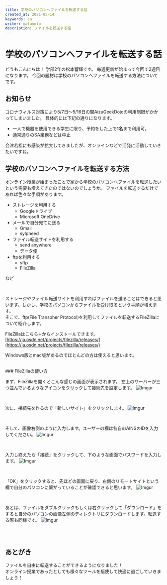 ```yaml
---
title: 学校のパソコンへファイルを転送する話
created_at: 2021-05-14
keywords: sa
writer: matumoto
description: ファイルを転送する話
---
```


<!-- ファイル転送の弟です。全てをお話します。 -->

# 学校のパソコンへファイルを転送する話
どうもこんにちは！
学部2年の松本響輝です。
毎週更新が始まって今回で2週目になります。
今回の題材は学校のパソコンへファイルを転送する方法についてです。

## お知らせ

コロナウィルス対策により5/7日～5/16日の間AizuGeekDojoの利用制限がかかってしまいました。
具体的には下記の通りになります。
- 一人で機器を使用できる学生に限り、予約をした上で**1名**まで利用可。
- 通常通りのSA業務などは中止

会津若松にも感染が拡大してきましたが、オンラインなどで活発に活動していきたいですね。

## 学校のパソコンへファイルを転送する方法
オンライン授業が始まったことで家から学校のパソコンへファイルを転送したいという需要も増えてきたのではないのでしょうか。
ファイルを転送するだけであれば色々な手順があります。

- ストレージを利用する
  - Googleドライブ
  - Microsoft OneDrive
- メールで自分宛てに送る
  - Gmail
  - sylpheed
- ファイル転送サイトを利用する
  - send anywhere
  - データ便
- ftpを利用する
  - sftp
  - FileZilla

など

<br>

ストレージやファイル転送サイトを利用すればファイルを送ることはできると思います。しかし、学校のパソコンからファイルを受け取るという手順が増えます。  
そこで、ftp(File Transpher Protocol)を利用してファイルを転送するFileZillaについて紹介します。

FileZillaはこちら↓からインストールできます。
[https://ja.osdn.net/projects/filezilla/releases/](https://ja.osdn.net/projects/filezilla/releases/)

Windows版とmac版があるのでほとんどの方は使えると思います。

<br>
### FileZillaの使い方

まず、FileZillaを開くとこんな感じの画面が表示されます。
左上のサーバーが三つ並んでいるようなアイコンをクリックして接続先を設定します。
![Imgur](https://imgur.com/1sm1mR6.jpg)

<br>

次に、接続先を作るので「新しいサイト」をクリックします。
![Imgur](https://imgur.com/J3LTq2J.jpg)

<br>

そして、画像右側のように入力します。ユーザーの欄は各自のAINSのIDを入力してください。
![Imgur](https://imgur.com/kgoGuSy.jpg)

<br>

入力し終えたら「接続」をクリックして、下のような画面でパスワードを入力します。
![Imgur](https://imgur.com/UlH2JUz.jpg)

<br>

「OK」をクリックすると、先ほどの画面に戻り、右側のリモートサイトという欄で自分のパソコンに繋がっていることが確認できると思います。
![Imgur](https://imgur.com/c50Lc14.jpg)

<br>

あとは、ファイルをダブルクリックもしくは右クリックして「ダウンロード」をすると自分のパソコンの画像左側のディレクトリにダウンロードします。転送する際も同様です。
![Imgur](https://imgur.com/g3Tjbax.jpg)

<br>
<br>

## あとがき
ファイルを自由に転送することができるようになりました！  
オンライン授業であったとしても様々なツールを駆使して快適に過ごしていきましょう！